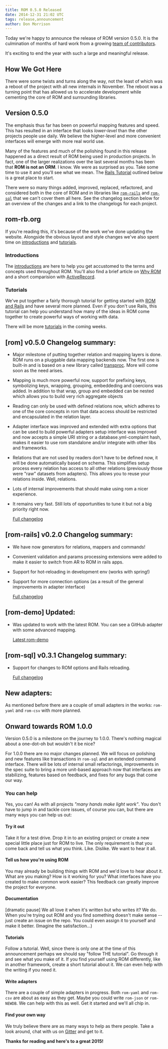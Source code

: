 ```yaml
---
title: ROM 0.5.0 Released
date: 2014-12-31 21:02 UTC
tags: release,announcement
author: Don Morrison
---
```


Today we're happy to announce the release of ROM version 0.5.0. It is the
culmination of months of hard work from a growing
[team of contributors](https://github.com/rom-rb/rom/network/members).

It's exciting to end the year with such a large and meaningful release.

## How We Got Here

There were some twists and turns along the way, not the least of which was
a reboot of the project with all new internals in November. The reboot was a
turning point that has allowed us to accelerate development while cementing
the core of ROM and surrounding libraries.

## Version 0.5.0

The emphasis thus far has been on powerful mapping features and speed. This
has resulted in an interface that looks _lower-level_ than the other projects
people use daily. We believe the higher-level and more convenient interfaces
will emerge with more real world use.

Many of the features and much of the polishing found in this release happened
as a direct result of ROM being used in production projects. In fact, one of
the larger realizations over the last several months has been that **ROM is
not an ORM**. I know. We were as surprised as you. Take some time to use it
and you'll see what we mean. The [Rails Tutorial](/tutorials/rails) outlined
below is a great place to start.

There were so many things added, improved, replaced, refactored, and considered
both in the core of ROM and in libraries like
[`rom-rails`](https://github.com/rom-rb/rom-rails) and
[`rom-sql`](https://github.com/rom-rb/rom-sql) that we can't cover them all
here. See the changelog section below for an overview of the changes and a
link to the changelogs for each project.

## rom-rb.org

If you're reading this, it's because of the work we've done updating the
website. Alongside the obvious layout and style changes we've also spent
time on [introductions](/introdctions) and [tutorials](/tutorials).

### Introductions

The [introductions](/introductions) are here to help you get accustomed to the
terms and concepts used throughout ROM. You'll also find a brief article on
[Why ROM](/introduction/why) and a short comparision with
[ActiveRecord](/introduction/activerecord).

### Tutorials

We've put together a fairly thorough tutorial for getting started with
[ROM and Rails](/tutorials/rails) and have several more planned. Even if you
don't use Rails, this tutorial can help you understand how many of the ideas
in ROM come together to create powerful ways of working with data.

There will be more [tutorials](/introduction/tutorials) in the coming weeks.

## [rom] v0.5.0 Changelog summary:

* Major milestone of putting together relation and mapping layers is done.
  ROM runs on a pluggable data mapping backends now. The first one is built-in
  and is based on a new library called [transproc](https://github.com/solnic/transproc).
  More will come soon as the need arises.

* Mapping is much more powerful now, support for prefixing keys, symbolizing
  keys, wrapping, grouping, embeddeding and coercions was added. In addition to
  that wrap, group and embedded can be nested which allows you to build very rich
  aggregate objects

* Reading can only be used with defined relations now, which adheres to one of
  the core concepts in rom that data access should be restricted and encapsulated
  in the relation layer.

* Adapter interface was improved and extended with extra options that can be used
  to build powerful adapters setup interface was improved and now accepts a
  simple URI string or a database.yml-complaint hash, makes it easier to use
  rom standalone and/or integrate with other libs and frameworks.

* Relations that are not used by readers don't have to be defined now, it will be
  done automatically based on schema. This simplifies setup process every relation
  has access to all other relations (previously those were "raw" datasets from
  adapters). This allows you to reuse your relations inside. Well, relations.

* Lots of internal improvements that should make using rom a nicer experience.

* It remains very fast. Still lots of opportunities to tune it but not a big
  priority right now.

  [Full changelog](https://github.com/rom-rb/rom/blob/v0.5.0/CHANGELOG.md)

## [rom-rails] v0.2.0 Changelog summary:

* We have now generators for relations, mappers and commands!

* Convenient validation and params processing extensions were added to make it
  easier to switch from AR to ROM in rails apps.

* Support for hot-reloading in development env (works with spring!)

* Support for more connection options (as a result of the general improvements
  in adapter interface)

  [Full changelog](https://github.com/rom-rb/rom-rails/blob/v0.2.0/CHANGELOG.md)

## [rom-demo] Updated:

* Was updated to work with the latest ROM. You can see a GitHub adapter with
  some advanced mapping.

  [Latest rom-demo](https://github.com/solnic/rom-demo)

## [rom-sql] v0.3.1 Changelog summary:

* Support for changes to ROM options and Rails reloading.

  [Full changelog](https://github.com/rom-rb/rom-sql/blob/v0.3.1/CHANGELOG.md)

## New adapters:

As mentioned before there are a couple of small adapters in the works:
`rom-yaml` and `rom-csv` with more planned.

## Onward towards ROM 1.0.0

Version 0.5.0 is a milestone on the journey to 1.0.0. There's nothing magical
about a one-dot-oh but wouldn't it be nice?

For 1.0.0 there are no major changes planned. We will focus on polishing and new
features like transactions in `rom-sql` and an extended command interface. There
will be lots of internal small refactorings, improvements in the spec suite to
bring a more unit-based approach now that interfaces are stabilizing, features
based on feedback, and fixes for any bugs that come our way.

### You can help

Yes, you can! As with all projects _"many hands make light work"_. You don't
have to jump in and tackle core issues, of course you can, but there are many
ways you can help us out:

#### Try it out

Take it for a test drive. Drop it in to an existing project or create a new
special little place just for ROM to live. The only requirement is that you come
back and tell us what you think. Like. Dislike. We want to hear it all.

#### Tell us how you're using ROM

You may already be building things with ROM and we'd love to hear about it. What
are you making? How is it working for you?  What interfaces have you created to
make common work easier? This feedback can greatly improve the project for
everyone.

#### Documentation

[dramatic pause] We all love it when it's written but who writes it? We do. When
you're trying out ROM and you find something doesn't make sense -- just create an
issue on the repo. You could even assign it to yourself and make it better.
(Imagine the satisfaction...)

#### Tutorials

Follow a tutorial. Well, since there is only one at the time of this announcement
perhaps we should say "follow THE tutorial". Go through it and see what you make
of it. If you find yourself using ROM differently, like in another framework,
create a short tutorial about it. We can even help with the writing if you need
it.

#### Write adapters

There are a couple of simple adapters in progress. Both `rom-yaml` and `rom-csv`
are about as easy as they get. Maybe you could write `rom-json` or `rom-NEWDB`.
We can help with this as well. Get it started and we'll all chip in.

#### Find your own way

We truly believe there are as many ways to help as there people. Take a look
around, chat with us on [Gitter](https://gitter.im/rom-rb/chat) and get to it.


**Thanks for reading and here's to a great 2015!**
